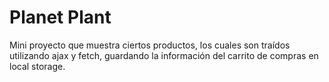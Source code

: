 # Planet Plant

Mini proyecto que muestra ciertos productos, los cuales son traídos utilizando ajax y fetch, guardando la información del carrito de compras en local storage.
